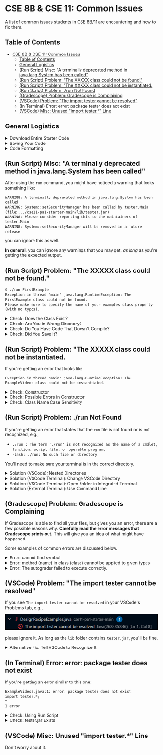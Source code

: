 # CSE 8B & CSE 11: Common Issues
A list of common issues students in CSE 8B/11 are encountering and how to fix them. 

## Table of Contents
- [CSE 8B & CSE 11: Common Issues](#cse-8b-cse-11-common-issues)
   * [Table of Contents](#table-of-contents)
   * [General Logistics](#general-logistics)
   * [(Run Script) Misc: "A terminally deprecated method in java.lang.System has been called"](#run-script-misc-a-terminally-deprecated-method-in-javalangsystem-has-been-called)
   * [(Run Script) Problem: "The XXXXX class could not be found."](#run-script-problem-the-xxxxx-class-could-not-be-found)
   * [(Run Script) Problem: "The XXXXX class could not be instantiated. ](#run-script-problem-the-xxxxx-class-could-not-be-instantiated)
   * [(Run Script) Problem: ./run Not Found](#run-script-problem-run-not-found)
   * [(Gradescope) Problem: Gradescope is Complaining](#gradescope-problem-gradescope-is-complaining)
   * [(VSCode) Problem: "The import tester cannot be resolved"](#vscode-problem-the-import-tester-cannot-be-resolved)
   * [(In Terminal) Error: error: package tester does not exist](#in-terminal-error-error-package-tester-does-not-exist)
   * [(VSCode) Misc: Unused "import tester.*" Line](#vscode-misc-unused-import-tester-line)


## General Logistics

<details>
<summary>Download Entire Starter Code</summary>
<br> 

Please make sure you download the entire starter code. Do **not** copy and paste a subset of the files, or else you may not have everything you need to complete this PA.

Keep in mind that, when you download the starter code from the GitHub repository, the files will be downloaded in a ZIP (compressed) file. You _must_ unzip the files before you can work with them; attempting to edit files directly from a ZIP (compressed) file will cause problems. 
- To unzip a file on Windows, refer to [this guide](https://support.microsoft.com/en-us/windows/zip-and-unzip-files-8d28fa72-f2f9-712f-67df-f80cf89fd4e5). 
- To unzip a file on Mac, refer to [this guide](https://support.apple.com/guide/mac-help/zip-and-unzip-files-and-folders-on-mac-mchlp2528/mac). 

We strongly recommend putting your starter code in a dedicated folder where you can easily find it. For example, a "CSE8B" or "CSE11" folder that contains a "PA1" folder, "PA2" folder, and so on, with each PA folder containing your code for that programming assignment.

---

</details>


<details>
<summary>Saving Your Code</summary>
<br> 

Make sure you **save** your file before using the `run` command. On Visual Studio Code (VSCode), you can tell if a file is _not_ saved if you see a white dot next to the file name.

![](assets/vscodeSaveDescription.png)

If you want, feel free to enable autosave on VSCode; the instructions for that can be found [here](https://code.visualstudio.com/docs/editor/codebasics#_save-auto-save).

---

</details>



<details>
<summary>Code Formatting</summary>
<br> 

Please make sure your code is readable. If you have the [Java extension pack for VSCode](https://marketplace.visualstudio.com/items?itemName=vscjava.vscode-java-pack), then VSCode has the ability to automatically format your code. 

To format your code using the extension, right-click anywhere in your code and click on "Format Document."

![](assets/vscodeFormatCode.png)

Style guidelines from past iterations of this course can be found [here](https://cseweb.ucsd.edu/classes/sp23/cse8B-a/styleguide.html); the most relevant parts of this guide is everything starting from the "Proper Indentation" section and below. 

> [!WARNING]
> While style is **not** part of your grade, tutors and TAs reserve the right to not help you with your code if they cannot understand your code due to formatting issues.

---

</details>



## (Run Script) Misc: "A terminally deprecated method in java.lang.System has been called"

After using the `run` command, you might have noticed a warning that looks something like:
```
WARNING: A terminally deprecated method in java.lang.System has been called
WARNING: System::setSecurityManager has been called by tester.Main (file:.../cse11-pa1-starter-main/lib/tester.jar)
WARNING: Please consider reporting this to the maintainers of tester.Main
WARNING: System::setSecurityManager will be removed in a future release
```

you can ignore this as well.

**In general**, you can ignore any warnings that you may get, _as long_ as you're getting the expected output.


## (Run Script) Problem: "The XXXXX class could not be found."

```
$ ./run FirstExample
Exception in thread "main" java.lang.RuntimeException: The FirstExample class could not be found.
Please make sure to specify the name of your examples class properly (with no typos).
```

<details>
<summary>Check: Does the Class Exist?</summary>
<br> 

Keep in mind that the `run` script takes in the name of the **class** to run, not the name of the file.

So, you must provide the name of a valid class in your current directory (wherever the `run` script is located).

For example, let's suppose you have the file `Hello.java` which contains the following code:

```java
class A {
    int x = 10;
}

class B {
    int y = 15;
}

class C {
    int d = 20;
}
```

Then, `./run A`, `./run B`, and `./run C` will work just fine, but you'll get the error for `./run Hello`. 

---

</details>

<details>
<summary>Check: Are You in Wrong Directory?</summary>
<br> 

It's also possible that you are running the `run` script from the wrong directory. In this case, make sure you are working in the directory that contains the file with the code you want to run. 

---

</details>

<!-- =================== -->

<details>
<summary>Check: Do You Have Code That Doesn't Compile?</summary>
<br> 

If there's any code in your current directory that doesn't compile (even if it's code that isn't at all related to the class you're trying to run), then you need to fix those errors or comment those errors out.

One easy way to comment out code is to use the multiline comment, which looks something like

```java
/*
everything between
the first slash star and 
the following star slash
will not be executed
*/

int butThisWillCompile = 10;
```

Due to a limitation with the way the `run` script works, any Java code that has a compile-time error will result in the `run` script not working.

---

</details>

<!-- =================== -->

<details>
<summary>Check: Did You Save It?</summary>
<br> 

If the above solutions do not work, please make sure you **saved** your file.

---

</details>



## (Run Script) Problem: "The XXXXX class could not be instantiated. 
If you're getting an error that looks like
```
Exception in thread "main" java.lang.RuntimeException: The ExampleVideos class could not be instantiated.
```


<details>
<summary>Check: Constructor</summary>
<br> 

Make sure the class you're trying to run does _not_ have a constructor with one or more parameters. 

The error message should also include that hint, e.g.,

```
Please make sure that your examples class has a default constructor (with no arguments) that does not fail during instantiation.
```

---

</details>


<details>
<summary>Check: Possible Errors in Constructor</summary>
<br> 

If you're performing any operations in the constructor that could possibly result in an exception being thrown, ensure the exception _never_ occurs (e.g., add additional logic to your constructor to prevent any exceptions or, as a quick fix, you can use `try`/`catch`).

The error message should also include that hint, e.g.,

```
Please make sure that your examples class has a default constructor (with no arguments) that does not fail during instantiation.
```

---

</details>


<details>
<summary>Check: Class Name Case Sensitivity</summary>
<br> 

If your error message does not include any additional helpful information, e.g., you're getting something like

![](assets/runCmdCouldNotBeInstantiated.png)

Then, check the class name that you're providing after the `run` command. In particular, when you're using the `run` command, make sure what you're putting into the `run` command has the same case sensitivity and spelling as the class definition. 


For example, if you have the class, 

```java
class HelloWorld {
    // ...
}
```

Then, you must run the command as `./run HelloWorld`. 

You will get the error if you pass in a class name with the correct spelling but incorrect case sensitivity, e.g.,
- `./run Helloworld`
- `./run HELLOWORLD`
- `./run helloworld`

---

</details>


## (Run Script) Problem: ./run Not Found
If you're getting an error that states that the `run` file is not found or is not recognized, e.g.,
- `./run : The term './run' is not recognized as the name of a cmdlet, function, script file, or operable program.`
- `-bash: ./run: No such file or directory`

You'll need to make sure your terminal is in the correct directory.

<details>
<summary>Solution (VSCode): Nested Directories</summary>
<br> 

One common issue we've seen involves when a student have an explorer view that looks similar to the following:

![](assets/vscodeNestedView.png)

This situation generally occurs when you unzip the contents of a folder, so you end up with a folder whose content is another folder, where that folder's contents is the actual PA code. In this example, notice how we have **two** `cse11-pa1-starter-main`; this means that you've opened the `cse11-pa1-starter-main` folder that _contains_ another `cse11-pa1-starter-main` folder. 

![](assets/vscodeNestedExplanation.png)

In this case, make sure you open the _inner_ folder (click on `File` at the top-left corner of VSCode and then click on `Open Folder...`). That way, when you open VSCode's terminal, it'll automatically default to using the inner folder, which has all the starter code files. 

---

</details>



<details>
<summary>Solution (VSCode Terminal): Change VSCode Directory</summary>
<br> 

**If you're using the VSCode/integrated terminal in Visual Studio Code**, make sure you've opened the correct directory. To open a directory for editing, (1) click on `File` at the top-left corner of VSCode and then (2) click `Open Folder...`. 

![](assets/vscodeOpenFolder.png)

From there, select the correct folder -- this is the folder that contains the starter code. Once you open the folder in VSCode, when you open a new instance of the terminal, the terminal should automatically be set in the folder containing your starter code. 

---

</details>



<details>
<summary>Solution (VSCode Terminal): Open Folder in Integrated Terminal</summary>
<br> 

The other option you can do is to open the folder directly in the integrated terminal. To do so,
1. In the explorer view, find the folder containing the code you want to run. For example, let's suppose I want to open the `cse11-pa1-starter-main` folder, which contains the code I want to run.

    ![](assets/vscodeFindFolderToOpen.png)

2. Next, right-click on the folder in question so that a menu shows up. Select the "Open in Integrated Terminal" option.

    ![](assets/vscodeSelectIntegratedTerminal.png)

3. A terminal that's in the correct directory should now show up.

---

</details>





<details>
<summary>Solution (External Terminal): Use Command Line</summary>
<br> 

If you're using a separate terminal (i.e., a terminal that isn't associated with VSCode or your editor of choice), then you can use the command line to navigate your terminal to the correct directory.

Use the command **`ls`** (or **`dir`** if using Windows Command Prompt) to see what files and folders are in your terminal's current directory. Chances are, you won't see the `run` file. You also want to use the **`cd <folder>`** command to make your terminal switch to the **`<folder>`** directory. See [this guide](https://tutorials.codebar.io/command-line/introduction/tutorial.html) for more information regarding `cd` and `ls`.

To see how you can use these commands to navigate to the right directory:
- running **`cd Desktop`** will make the terminal go into the `Desktop` directory, if the `Desktop` folder is in your terminal's current location. If `Desktop` is not in your terminal's current location, then an error will be shown. 

    To get an idea of what this process might look like, take a look at the following screenshot where I keep switching directories and checking what files and folders are in the directory until I find the starter code:

    ![](assets/cdSteps.png)

- running **`cd C:\Users\ewang\Desktop\PAs\cse11-pa1-starter-main`** will make the terminal go **directly** to the _inner_ `cse11-pa1-starter-main` directory in your Desktop folder, if it exists.

    To get an idea of what this process might look like, take a look at the following screenshot where I switch directly to the directory that contains the starter code:

    ![](assets/cdDirect.png)


---

</details>


## (Gradescope) Problem: Gradescope is Complaining

If Gradescope is able to find all your files, but gives you an error, there are a few possible reasons why. **Carefully read the error messages that Gradescope prints out.** This will give you an idea of what might have happened.

Some examples of common errors are discussed below.

<details>
<summary>Error: cannot find symbol</summary>
<br> 

There are several reasons why you might be getting this error:
- Your classes and methods must be spelled out exactly as specified in the instructions. Class and method names are case sensitive. 

    For example, if the instructions state that you need to 
    > Develop a method named `volume`...

    you must create a method with the name being _exactly_ `volume`; naming the method anything other than `volume` (e.g., `Volume`, `volum`, `vol`) will result in an error from Gradescope.

    This is by far one of the most common errors we've seen.

- Your class is inside another class. For all PAs in this course, your classes should not be contained in another class.

    For example, the following code will generate this error message because the `User` class is inside the `ExampleVideos` class.

    ```java
    class ExampleVideos {
        class User {
            // ...
        }
    }
    ```


---

</details>

<details>
<summary>Error: method (name) in class (class) cannot be applied to given types</summary>
<br> 

If Gradescope says something like "error: method (name) in class (class) cannot be applied to given types" and then points to a method call, this means your method does not have the parameters that we required.

For example, if we ask you to create a method named `something` with 3 integer arguments that returns an integer, we expect something like
```
int something(int a, int b, int c) {
    ...
}
```

An example of a method implementation that will cause Gradescope to throw an error is
```
int something(int a, int b) {
    ...
}
```


Example Gradescope Error Messages:
```
Grade.java:215: error: method volume in class DesignRecipeExamples cannot be applied to given types;
            double score_test_1 = report_Score(3, Math.abs(dre_s.volume(2,2,2)), 8);
                                                                ^
```

---

</details>



<details>
<summary>Error: The autograder failed to execute correctly.</summary>
<br> 

If you're getting this error, one possible reason is that you have print statements in your code when we didn't ask you to print anything whatsoever. If this is the case:
- While you are allowed to use print statements to help debug your code, keep in mind that it will break the autograder if you leave it there. 
- You'll need to either remove any print statements, or comment them out, prior to submission.

Something else to consider: if you've been using the `main` method, when the programming assignment didn't tell you to use a `main` method, then you should not use the `main` method. Use the `run` script to run your code.

---

</details>






## (VSCode) Problem: "The import tester cannot be resolved"

If you see `The import tester cannot be resolved` in your VSCode's Problems tab, e.g.,

![](assets/vscodeImportNotFound.png)

please ignore it. As long as the `lib` folder contains `tester.jar`, you'll be fine. 

<details>
<summary>Alternative Fix: Tell VSCode to Recognize It</summary>
<br> 

You can tell VSCode to recognize the `tester` import by following these steps:

1. In the explorer view, there should be a "Java Projects" section. Under the "Java Projects" section, there should be a "Referenced Libraries" subsection. Hover over that subsection and then press the "+"

    ![](assets/vscodeJarStep1.png)

2. Next, look for the `tester.jar` file (it should be in a `lib` folder if you're working on the programming assignment). Select the JAR file and then press "Select Jar Libraries.

    ![](assets/vscodeJarStep2.png)

3. VSCode should now recognize the `tester` import.

---

</details>

## (In Terminal) Error: error: package tester does not exist
If you're getting an error similar to this one:
```
ExampleVideos.java:1: error: package tester does not exist
import tester.*;
^
1 error
```

<details>
<summary>Check: Using Run Script</summary>
<br> 

Make sure you're using the `run` script that came with the programming assignment. You may be getting this error if you're using `javac`. 

> [!NOTE]
> If the assignment requires you to use `javac`, then you can also remove the `import tester.*` line.

---

</details>

<details>
<summary>Check: tester.jar Exists</summary>
<br> 

Make sure there's a `lib` folder in the directory your terminal is in, and further make sure there's a `tester.jar` file in the `lib` folder.

If you have a `tester.jar` file in your current directory, but there's no `lib` folder, create a `lib` folder and put the `tester.jar` file in the `lib` folder. 

If this is not the case, you probably need to download the starter code again.

---

</details>

## (VSCode) Misc: Unused "import tester.*" Line

Don't worry about it.